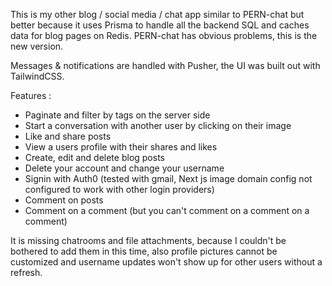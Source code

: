 This is my other blog / social media / chat app similar to PERN-chat but better because it uses Prisma to handle all the backend SQL and caches data for blog pages on Redis. PERN-chat has obvious problems, this is the new version.

Messages & notifications are handled with Pusher, the UI was built out with TailwindCSS.

Features :
 - Paginate and filter by tags on the server side
 - Start a conversation with another user by clicking on their image
 - Like and share posts
 - View a users profile with their shares and likes
 - Create, edit and delete blog posts
 - Delete your account and change your username
 - Signin with Auth0 (tested with gmail, Next js image domain config not configured to work with other login providers)
 - Comment on posts
 - Comment on a comment (but you can't comment on a comment on a comment)

It is missing chatrooms and file attachments, because I couldn't be bothered to add them in this time, also profile pictures cannot be customized and username updates won't show up for other users without a refresh.